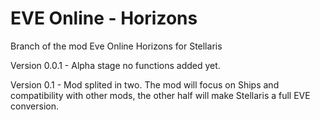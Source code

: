 # EVE Online - Horizons

Branch of the mod Eve Online Horizons for Stellaris

Version 0.0.1 - Alpha stage no functions added yet.

Version 0.1 - Mod splited in two. 
The mod will focus on Ships and compatibility with other mods, the other half will make Stellaris a full EVE conversion.
